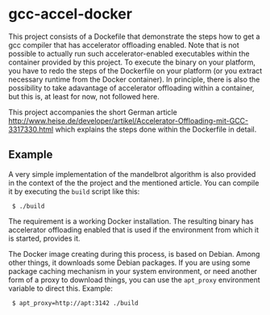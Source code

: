 # gcc-accel-docker

This project consists of a Dockefile that demonstrate the steps how to get a gcc compiler that has accelerator offloading
enabled. Note that is not possible to actually run such accelerator-enabled executables
within the container provided by this project. To execute the binary on your platform, you have to redo the steps of the
Dockerfile on your platform (or you extract necessary runtime from the Docker container). In principle, there is also
the possibility to take adavantage of accelerator offloading within a container, but this is, at least for now, not
followed here.

This project accompanies the short German article
http://www.heise.de/developer/artikel/Accelerator-Offloading-mit-GCC-3317330.html which explains the steps done within
the Dockerfile in detail.

## Example

A very simple implementation of the mandelbrot algorithm is also provided in the context of the the project
and the mentioned article. You can compile it by executing the ```build``` script like this:
```
 $ ./build
```
The requirement is a working Docker installation. The resulting binary has accelerator offloading enabled that
is used if the environment from which it is started, provides it.

The Docker image creating during this process, is based on Debian. Among other things, it downloads some
Debian packages. If you are using some package caching mechanism in your system environment, or need another
form of a proxy to download things, you can use the ```apt_proxy``` environment variable to direct this.
Example:

```
 $ apt_proxy=http://apt:3142 ./build
```
